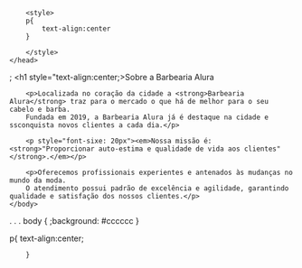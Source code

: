 <!DOCTYPE html>
<html lang="pt-br">
    <head>
        <meta charset="UTF-8">
        <title>Barbearia Alura</title>
        <link rel="stylesheet" href="style.css">

        <style>
        p{
        	text-align:center
        } 

        </style>
    </head>
; 
    <body>
        <h1 style="text-align:center;>Sobre a Barbearia Alura</h1>

        <p>Localizada no coração da cidade a <strong>Barbearia Alura</strong> traz para o mercado o que há de melhor para o seu cabelo e barba. 
        Fundada em 2019, a Barbearia Alura já é destaque na cidade e ssconquista novos clientes a cada dia.</p>

        <p style="font-sixe: 20px"><em>Nossa missão é: <strong>"Proporcionar auto-estima e qualidade de vida aos clientes"</strong>.</em></p>

        <p>Oferecemos profissionais experientes e antenados às mudanças no mundo da moda. 
        O atendimento possui padrão de excelência e agilidade, garantindo qualidade e satisfação dos nossos clientes.</p>
    </body>
</html>
.
.
.
body {
     	;background: #cccccc
     }

p{
        	text-align:center;

        }
